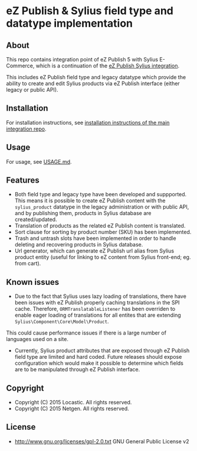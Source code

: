 # eZ Publish & Sylius field type and datatype implementation

## About

This repo contains integration point of eZ Publish 5 with Sylius E-Commerce, which is a continuation of the [eZ Publish Sylius integration](https://github.com/netgen/ezpublish-community-sylius).

This includes eZ Publish field type and legacy datatype which provide the ability to create and edit Sylius products via eZ Publish interface (either legacy or public API).

## Installation

For installation instructions, see [installation instructions of the main integration repo](https://github.com/netgen/ezpublish-community-sylius/blob/master/INSTALL.md).

## Usage

For usage, see [USAGE.md](https://github.com/netgen/NetgenEzSyliusBundle/blob/master/USAGE.md).

## Features

* Both field type and legacy type have been developed and suppported. This means it is possible to create eZ Publish content with the `sylius_product` datatype in the legacy administration or with public API, and by publishing them, products in Sylius database are created/updated.
* Translation of products as the related eZ Publish content is translated.
* Sort clause for sorting by product number (SKU) has been implemented.
* Trash and untrash slots have been implemented in order to handle deleting and recovering products in Sylius database.
* Url generator, which can generate eZ Publish url alias from Sylius product entity (useful for linking to eZ content from Sylius front-end; eg. from cart).

## Known issues

* Due to the fact that Sylius uses lazy loading of translations, there have been issues with eZ Publish properly caching translations in the SPI cache. Therefore, `ORMTranslatableListener` has been overriden to enable eager loading of translations for all entites that are extending `Sylius\Component\Core\Model\Product`.

This could cause performance issues if there is a large number of languages used on a site.

* Currently, Sylius product attributes that are exposed through eZ Publish field type are limited and hard coded. Future releases should expose configuration which would make it possible to determine which fields are to be manipulated through eZ Publish interface.


## Copyright

* Copyright (C) 2015 Locastic. All rights reserved.
* Copyright (C) 2015 Netgen. All rights reserved.

## License

* http://www.gnu.org/licenses/gpl-2.0.txt GNU General Public License v2
